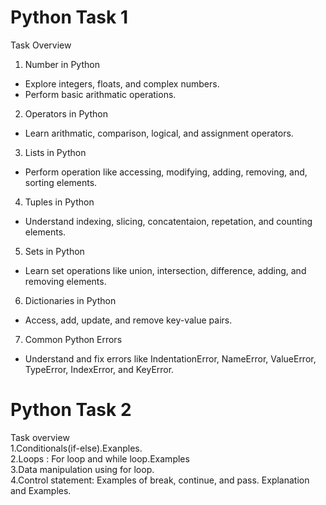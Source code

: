 # Python Task 1
Task Overview
 1. Number in Python
   * Explore integers, floats, and complex numbers.
   * Perform basic arithmatic operations.
 2. Operators in Python
   * Learn arithmatic, comparison, logical, and assignment operators.
 3. Lists in Python
   * Perform operation like accessing, modifying, adding, removing, and, sorting elements.
 4. Tuples in Python
   * Understand indexing, slicing, concatentaion, repetation, and counting elements.
 5. Sets in Python
   * Learn set operations like union, intersection, difference, adding, and removing elements.
 6. Dictionaries in Python
   * Access, add, update, and remove key-value pairs.
 7. Common Python Errors
   * Understand and fix errors like IndentationError, NameError, ValueError, TypeError, IndexError, and KeyError.


# Python Task 2
Task overview  
  1.Conditionals(if-else).Exanples.  
  2.Loops : For loop and while loop.Examples  
  3.Data manipulation using for loop.  
  4.Control statement: Examples of break, continue, and pass. Explanation and Examples.  
